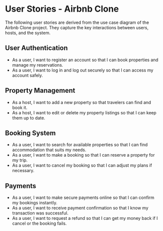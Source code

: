# User Stories - Airbnb Clone

The following user stories are derived from the use case diagram of the Airbnb Clone project. They capture the key interactions between users, hosts, and the system.

## User Authentication
- As a user, I want to register an account so that I can book properties and manage my reservations.
- As a user, I want to log in and log out securely so that I can access my account safely.

## Property Management
- As a host, I want to add a new property so that travelers can find and book it.
- As a host, I want to edit or delete my property listings so that I can keep them up to date.

## Booking System
- As a user, I want to search for available properties so that I can find accommodation that suits my needs.
- As a user, I want to make a booking so that I can reserve a property for my trip.
- As a user, I want to cancel my booking so that I can adjust my plans if necessary.

## Payments
- As a user, I want to make secure payments online so that I can confirm my bookings instantly.
- As a user, I want to receive payment confirmation so that I know my transaction was successful.
- As a user, I want to request a refund so that I can get my money back if I cancel or the booking fails.
